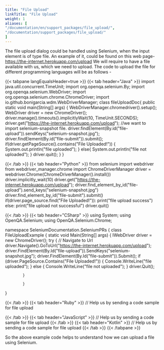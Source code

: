 ```yaml
---
title: "File Upload"
linkTitle: "File Upload"
weight: 1
aliases: [
"/documentation/en/support_packages/file_upload/",
"/documentation/support_packages/file_upload/"
]
---
```


The file upload dialog could be handled using Selenium, 
when the input element is of type file. 
An example of it, could be found on this 
web page-  https://the-internet.herokuapp.com/upload
We will require to have a file available with us, 
which we need to upload. 
The code to upload the file for different programming 
languages will be as follows - 


{{< tabpane langEqualsHeader=true >}}
  {{< tab header="Java" >}}
import java.util.concurrent.TimeUnit;
import org.openqa.selenium.By;
import org.openqa.selenium.WebDriver;
import org.openqa.selenium.chrome.ChromeDriver;
import io.github.bonigarcia.wdm.WebDriverManager;
class fileUploadDoc{
	public static void main(String[] args) {
		WebDriverManager.chromedriver().setup();
		WebDriver driver = new ChromeDriver();
		driver.manage().timeouts().implicitlyWait(10, TimeUnit.SECONDS);
		driver.get("https://the-internet.herokuapp.com/upload");
		//we want to import selenium-snapshot file. 
		driver.findElement(By.id("file-upload")).sendKeys("selenium-snapshot.jpg");
		driver.findElement(By.id("file-submit")).submit();
		if(driver.getPageSource().contains("File Uploaded!")) {
			System.out.println("file uploaded");
		}
		else{
				System.out.println("file not uploaded");
			}
		driver.quit();
	}
}

  {{< /tab >}}
  {{< tab header="Python" >}}
from selenium import webdriver
from webdriver_manager.chrome import ChromeDriverManager
driver = webdriver.Chrome(ChromeDriverManager().install())
driver.implicitly_wait(10)
driver.get("https://the-internet.herokuapp.com/upload");
driver.find_element_by_id("file-upload").send_keys("selenium-snapshot.jpg")
driver.find_element_by_id("file-submit").submit()
if(driver.page_source.find("File Uploaded!")):
    print("file upload success")
else:
    print("file upload not successful")
driver.quit()

  {{< /tab >}}
  {{< tab header="CSharp" >}}
using System;
using OpenQA.Selenium;
using OpenQA.Selenium.Chrome;

namespace SeleniumDocumentation.SeleniumPRs
{
    class FileUploadExample
    {
        static void Main(String[] args)
        {
            IWebDriver driver = new ChromeDriver();
            try
            {
                // Navigate to Url
                driver.Navigate().GoToUrl("https://the-internet.herokuapp.com/upload");
                driver.FindElement(By.Id("file-upload")).SendKeys("selenium-snapshot.jpg");
                driver.FindElement(By.Id("file-submit")).Submit();
                if (driver.PageSource.Contains("File Uploaded!"))
                {
                    Console.WriteLine("file uploaded");
                }
                else
                {
                    Console.WriteLine("file not uploaded");
                }
                driver.Quit();

            }

            }
}

  {{< /tab >}}
  {{< tab header="Ruby" >}}
// Help us by sending a code sample for file upload

  {{< /tab >}}
  {{< tab header="JavaScript" >}}
// Help us by sending a code sample for file upload
  {{< /tab >}}
  {{< tab header="Kotlin" >}}
  // Help us by sending a code sample for file upload
{{< /tab >}}
{{< /tabpane >}}

So the above example code helps to understand 
how we can upload a file using Selenium. 
